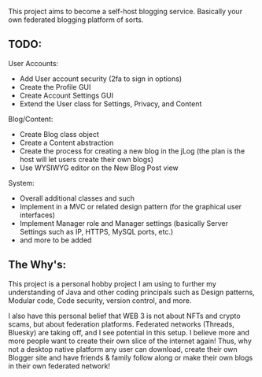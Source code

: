 This project aims to become a self-host blogging service. Basically your own federated blogging platform of sorts.

## TODO:

User Accounts:

- Add User account security (2fa to sign in options)
- Create the Profile GUI
- Create Account Settings GUI
- Extend the User class for Settings, Privacy, and Content

Blog/Content:

- Create Blog class object
- Create a Content abstraction
- Create the process for creating a new blog in the jLog (the plan is the host will let users create their own blogs)
- Use WYSIWYG editor on the New Blog Post view

System:

- Overall additional classes and such
- Implement in a MVC or related design pattern (for the graphical user interfaces)
- Implement Manager role and Manager settings (basically Server Settings such as IP, HTTPS, MySQL ports, etc.)
- and more to be added


## The Why's:

This project is a personal hobby project I am using to further my understanding of Java and other coding principals such as Design patterns, Modular code, Code security, version control, and more.

I also have this personal belief that WEB 3 is not about NFTs and crypto scams, but about federation platforms. Federated networks (Threads, Bluesky) are taking off, and I see potential in this setup. I believe more and more people want to create their own slice of the internet again! Thus, why not a desktop native platform any user can download, create their own Blogger site and have friends & family follow along or make their own blogs in their own federated network!
